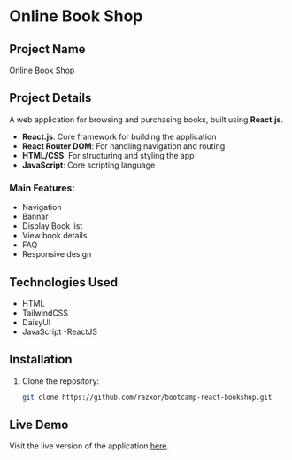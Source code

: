 # Online Book Shop

## Project Name
Online Book Shop

## Project Details
A web application for browsing and purchasing books, built using **React.js**.


- **React.js**: Core framework for building the application
- **React Router DOM**: For handling navigation and routing
- **HTML/CSS**: For structuring and styling the app
- **JavaScript**: Core scripting language


### Main Features:
- Navigation
- Bannar
- Display Book list
- View book details
- FAQ
- Responsive design

## Technologies Used
- HTML
- TailwindCSS
- DaisyUI
- JavaScript
-ReactJS

## Installation

1. Clone the repository:
   ```bash
   git clone https://github.com/razxor/bootcamp-react-bookshop.git

## Live Demo

Visit the live version of the application [here](https://boot-camp-course-selling-frontend.vercel.app/).
